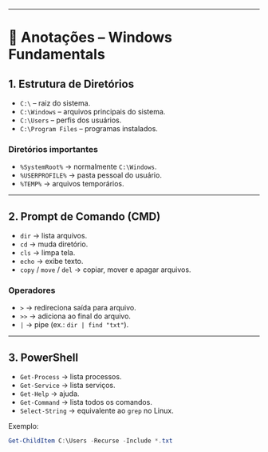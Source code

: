 
---

# 📝 Anotações – Windows Fundamentals

## 1. Estrutura de Diretórios
- `C:\` – raiz do sistema.
- `C:\Windows` – arquivos principais do sistema.
- `C:\Users` – perfis dos usuários.
- `C:\Program Files` – programas instalados.

### Diretórios importantes
- `%SystemRoot%` → normalmente `C:\Windows`.
- `%USERPROFILE%` → pasta pessoal do usuário.
- `%TEMP%` → arquivos temporários.

---

## 2. Prompt de Comando (CMD)
- `dir` → lista arquivos.
- `cd` → muda diretório.
- `cls` → limpa tela.
- `echo` → exibe texto.
- `copy` / `move` / `del` → copiar, mover e apagar arquivos.

### Operadores
- `>` → redireciona saída para arquivo.
- `>>` → adiciona ao final do arquivo.
- `|` → pipe (ex.: `dir | find "txt"`).

---

## 3. PowerShell
- `Get-Process` → lista processos.
- `Get-Service` → lista serviços.
- `Get-Help` → ajuda.
- `Get-Command` → lista todos os comandos.
- `Select-String` → equivalente ao `grep` no Linux.

Exemplo:
```powershell
Get-ChildItem C:\Users -Recurse -Include *.txt

